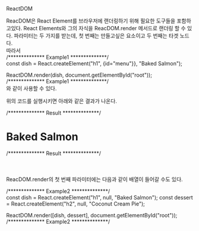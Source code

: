 ReactDOM

ReacDOM은 React Element를 브라우저에 랜더링하기 위해 필요한 도구들을 포함하고있다.
React Elements와 그의 자식을 ReacDOM.render 메서드로 랜더링 할 수 있다.
파라미터는 두 가지를 받는데, 첫 번째는 만들고싶은 요소이고 두 번째는 타겟 노드다.<br/>
따라서 <br/>
/************** Example1 **************/<br/>
  const dish = React.createElement("h1", {id="menu"}}, "Baked Salmon");

  ReactDOM.render(dish, document.getElementById("root"));
  <br/>
/************** Example1 **************/<br/>
와 같이 사용할 수 있다.<br/>

위의 코드를 실행시키면 아래와 같은 결과가 나온다.<br/>

/************** Result **************/<br/>
<body>
  <div id="root">
    <h1 id="menu">Baked Salmon</h1>
  </div>
</body>
/************** Result **************/<br/>
<br/>
<br/>
<br/>
ReacDOM.render의 첫 번째 파라미터에는 다음과 같이 배열이 들어갈 수도 있다.

/************** Example2 **************/<br/>
const dish = React.createElement("h1", null, "Baked Salmon");
const dessert = React.createElement("h2", null, "Coconut Cream Pie");

ReactDOM.render([dish, dessert], document.getElementById("root"));
<br/>
/************** Example2 **************/